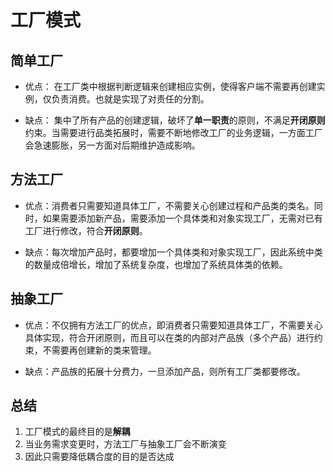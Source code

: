 # 工厂模式

## 简单工厂
* 优点： 在工厂类中根据判断逻辑来创建相应实例，使得客户端不需要再创建实例，仅负责消费。也就是实现了对责任的分割。

* 缺点： 集中了所有产品的创建逻辑，破坏了**单一职责**的原则，不满足**开闭原则**约束。当需要进行品类拓展时，需要不断地修改工厂的业务逻辑，一方面工厂会急速膨胀，另一方面对后期维护造成影响。

## 方法工厂
* 优点：消费者只需要知道具体工厂，不需要关心创建过程和产品类的类名。同时，如果需要添加新产品，需要添加一个具体类和对象实现工厂，无需对已有工厂进行修改，符合**开闭原则**。

* 缺点：每次增加产品时，都要增加一个具体类和对象实现工厂，因此系统中类的数量成倍增长，增加了系统复杂度，也增加了系统具体类的依赖。

## 抽象工厂
* 优点：不仅拥有方法工厂的优点，即消费者只需要知道具体工厂，不需要关心具体实现，符合开闭原则，而且可以在类的内部对产品族（多个产品）进行约束，不需要再创建新的类来管理。

* 缺点：产品族的拓展十分费力，一旦添加产品，则所有工厂类都要修改。

## 总结
1. 工厂模式的最终目的是**解耦**
2. 当业务需求变更时，方法工厂与抽象工厂会不断演变
3. 因此只需要降低耦合度的目的是否达成

